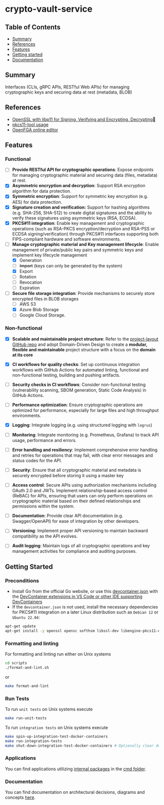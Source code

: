 # crypto-vault-service

## Table of Contents

+ [Summary](#summary)
+ [References](#references)
+ [Features](#features)
+ [Getting started](#getting-started)
+ [Documentation](#documentation)

## Summary

Interfaces (CLIs, gRPC APIs, RESTful Web APIs) for managing cryptographic keys and securing data at rest (metadata, BLOB)

## References

- [OpenSSL with libp11 for Signing, Verifying and Encrypting, Decrypting](https://docs.yubico.com/hardware/yubihsm-2/hsm-2-user-guide/hsm2-openssl-libp11.html#rsa-pkcs)
- [pkcs11-tool usage](https://docs.nitrokey.com/nethsm/pkcs11-tool#id1)
- [OpenFGA online editor](https://play.fga.dev/sandbox/?store=github)

## Features

### Functional

- [ ] **Provide RESTful API for cryptographic operations**: Expose endpoints for managing cryptographic material and securing data (files, metadata) at rest.
- [x] **Asymmetric encryption and decryption**: Support RSA encryption algorithm for data protection.
- [x] **Symmetric encryption**: Support for symmetric key encryption (e.g. AES) for data protection.
- [x] **Signature creation and verification:** Support for hashing algorithms (e.g. SHA-256, SHA-512) to create digital signatures and the ability to verify these signatures using asymmetric keys (RSA, ECDSA).
- [x] **PKCS#11 integration**: Enable key management and cryptographic operations (such as RSA-PKCS encryption/decryption and RSA-PSS or ECDSA signing/verification) through PKCS#11 interfaces supporting both FIPS-compliant hardware and software environments.
- [ ] **Manage cryptographic material and Key management lifecycle**: Enable management of private/public key pairs and symmetric keys and implement key lifecycle management
    - [x] Generation
    - [ ] ~~Import~~ (keys can only be generated by the system) 
    - [x] Export
    - [ ] Rotation
    - [ ] Revocation
    - [ ] Expiration
- [ ] **Secure file storage integration**: Provide mechanisms to securely store encrypted files in BLOB storages 
    - [ ] AWS S3
    - [x] Azure Blob Storage
    - [ ] Google Cloud Storage.

### Non-functional

- [x] **Scalable and maintainable project structure**: Refer to the [project-layout GitHub repo](https://github.com/golang-standards/project-layout) and adopt Domain-Driven Design to create a **modular, flexible and maintainable** project structure with a focus on the **domain at its core**
- [x] **CI workflows for quality checks**: Set up continuous integration workflows with GitHub Actions for automated linting, functional and non-functional testing, building and pushing artifacts.
- [ ] **Security checks in CI workflows**: Consider non-functional testing (vulnerability scanning, SBOM generation, Static Code Analysis) in GitHub Actions.
- [ ] **Performance optimization**: Ensure cryptographic operations are optimized for performance, especially for large files and high throughput environments.
- [x] **Logging**: Integrate logging (e.g. using structured logging with `logrus`) 
- [ ] **Monitoring**: Integrate monitoring (e.g. Prometheus, Grafana) to track API usage, performance and errors.
- [ ] **Error handling and resiliency**: Implement comprehensive error handling and retries for operations that may fail, with clear error messages and status codes for the API.
- [ ] **Security**: Ensure that all cryptographic material and metadata is securely encrypted before storing it using a master key
- [ ] **Access control**: Secure APIs using authorization mechanisms including OAuth 2.0 and JWTs. Implement relationship-based access control (ReBAC) for APIs, ensuring that users can only perform operations on cryptographic material based on their defined relationships and permissions within the system.
- [ ] **Documentation**: Provide clear API documentation (e.g. Swagger/OpenAPI) for ease of integration by other developers.
- [ ] **Versioning**: Implement proper API versioning to maintain backward compatibility as the API evolves.
- [ ] **Audit logging**: Maintain logs of all cryptographic operations and key management activities for compliance and auditing purposes.


## Getting Started

### Preconditions

- Install Go from the official Go website, or use this [devcontainer.json](../../.devcontainer/devcontainer.json) with the [DevContainer extensions in VS Code or other IDE supporting DevContainers](https://marketplace.visualstudio.com/items?itemName=ms-vscode-remote.remote-containers)
- If the `devcontainer.json` is not used, install the necessary dependencies for PKCS#11 integration on a later Linux distribution such as `Debian 12` or `Ubuntu 22.04`: 

```sh
apt-get update 
apt-get install -y openssl opensc softhsm libssl-dev libengine-pkcs11-openssl
```

### Formatting and linting

For formatting and linting run either on Unix systems

```sh
cd scripts
./format-and-lint.sh
```

or

```sh
make format-and-lint
```

### Run Tests

To run `unit tests` on Unix systems execute

```sh
make run-unit-tests
```

To run `integration tests` on Unix systems execute

```sh
make spin-up-integration-test-docker-containers
make run-integration-tests
make shut-down-integration-test-docker-containers # Optionally clear docker resources
```

### Applications

You can find applications utilizing [internal packages](./internal/) in the [cmd folder](./cmd/).

### Documentation

You can find documentation on architectural decisions, diagrams and concepts [here](./docs).
